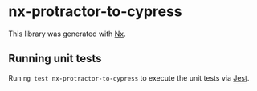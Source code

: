 # nx-protractor-to-cypress

This library was generated with [Nx](https://nx.dev).

## Running unit tests

Run `ng test nx-protractor-to-cypress` to execute the unit tests via [Jest](https://jestjs.io).
